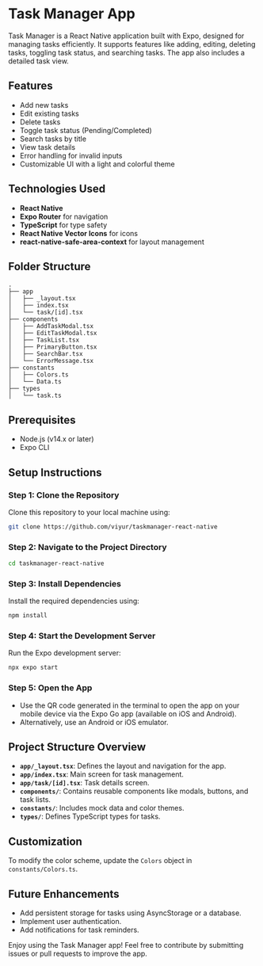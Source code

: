 # Task Manager App

Task Manager is a React Native application built with Expo, designed for managing tasks efficiently. It supports features like adding, editing, deleting tasks, toggling task status, and searching tasks. The app also includes a detailed task view.

## Features

- Add new tasks
- Edit existing tasks
- Delete tasks
- Toggle task status (Pending/Completed)
- Search tasks by title
- View task details
- Error handling for invalid inputs
- Customizable UI with a light and colorful theme

## Technologies Used

- **React Native**
- **Expo Router** for navigation
- **TypeScript** for type safety
- **React Native Vector Icons** for icons
- **react-native-safe-area-context** for layout management

## Folder Structure

```
.
├── app
│   ├── _layout.tsx
│   ├── index.tsx
│   └── task/[id].tsx
├── components
│   ├── AddTaskModal.tsx
│   ├── EditTaskModal.tsx
│   ├── TaskList.tsx
│   ├── PrimaryButton.tsx
│   ├── SearchBar.tsx
│   └── ErrorMessage.tsx
├── constants
│   ├── Colors.ts
│   └── Data.ts
├── types
│   └── task.ts
```

## Prerequisites

- Node.js (v14.x or later)
- Expo CLI

## Setup Instructions

### Step 1: Clone the Repository

Clone this repository to your local machine using:

```bash
git clone https://github.com/viyur/taskmanager-react-native
```

### Step 2: Navigate to the Project Directory

```bash
cd taskmanager-react-native
```

### Step 3: Install Dependencies

Install the required dependencies using:

```bash
npm install
```

### Step 4: Start the Development Server

Run the Expo development server:

```bash
npx expo start
```

### Step 5: Open the App

- Use the QR code generated in the terminal to open the app on your mobile device via the Expo Go app (available on iOS and Android).
- Alternatively, use an Android or iOS emulator.

## Project Structure Overview

- **`app/_layout.tsx`**: Defines the layout and navigation for the app.
- **`app/index.tsx`**: Main screen for task management.
- **`app/task/[id].tsx`**: Task details screen.
- **`components/`**: Contains reusable components like modals, buttons, and task lists.
- **`constants/`**: Includes mock data and color themes.
- **`types/`**: Defines TypeScript types for tasks.

## Customization

To modify the color scheme, update the `Colors` object in `constants/Colors.ts`.

## Future Enhancements

- Add persistent storage for tasks using AsyncStorage or a database.
- Implement user authentication.
- Add notifications for task reminders.

Enjoy using the Task Manager app! Feel free to contribute by submitting issues or pull requests to improve the app.
